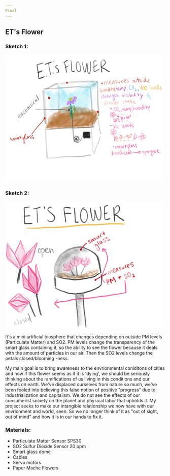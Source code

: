 ```yaml
---
Final
---
```


## ET's Flower

### Sketch 1:
<img src ="/img/ETs Flower 2.JPG" width="500" height= "400"> 

### Sketch 2:
<img src ="/img/ET's-Flower.jpg" width="500" height= "400"> 


It's a mini artificial biosphere that changes depending on outside PM levels (Particulate Matter) and SO2. PM levels change the transparency of the smart glass containing it, so the ability to see the flower because it deals with the amount of particles in our air. Then the SO2 levels change the petals closed/blooming -ness. 

My main goal is to bring awareness to the envrionmental coniditons of cities and how if this flower seems as if it is 'dying', we should be seriously thinking about the ramifications of us living in this conditions and our effects on earth. We've displaced ourselves from nature so much, we've been fooled into believing this false notion of positive "progress" due to industrialization and capitalism. We do not see the effects of our consumerist society on the planet and physical labor that upholds it. My project seeks to make our intangible relationship we now have with our envrionment and world, seen. So we no longer think of it as "out of sight, out of mind" and how it is in our hands to fix it.


### Materials: 
- Particulate Matter Sensor SPS30
- SO2 Sulfur Dioxide Sensor 20 ppm
- Smart glass dome
- Cables
- Servo motors
- Paper Mache Flowers

